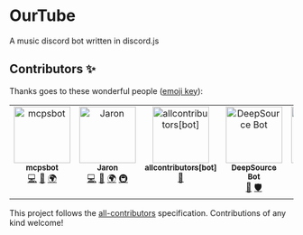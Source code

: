 # OurTube

A music discord bot written in discord.js

## Contributors ✨

Thanks goes to these wonderful people ([emoji key](https://allcontributors.org/docs/en/emoji-key)):

<!-- ALL-CONTRIBUTORS-LIST:START - Do not remove or modify this section -->
<!-- prettier-ignore-start -->
<!-- markdownlint-disable -->
<table>
  <tbody>
    <tr>
      <td align="center" valign="top" width="14.28%"><a href="https://github.com/mcpsbot"><img src="https://avatars.githubusercontent.com/u/83839790?v=4?s=100" width="100px;" alt="mcpsbot"/><br /><sub><b>mcpsbot</b></sub></a><br /><a href="https://github.com/PixelPizza/OurTube/commits?author=mcpsbot" title="Code">💻</a> <a href="#ideas-mcpsbot" title="Ideas, Planning, & Feedback">🤔</a> <a href="#translation-mcpsbot" title="Translation">🌍</a></td>
      <td align="center" valign="top" width="14.28%"><a href="https://github.com/JaronZ"><img src="https://avatars.githubusercontent.com/u/60853956?v=4?s=100" width="100px;" alt="Jaron"/><br /><sub><b>Jaron</b></sub></a><br /><a href="https://github.com/PixelPizza/OurTube/commits?author=JaronZ" title="Code">💻</a> <a href="#ideas-JaronZ" title="Ideas, Planning, & Feedback">🤔</a> <a href="#translation-JaronZ" title="Translation">🌍</a> <a href="#infra-JaronZ" title="Infrastructure (Hosting, Build-Tools, etc)">🚇</a></td>
      <td align="center" valign="top" width="14.28%"><a href="https://github.com/apps/allcontributors"><img src="https://avatars.githubusercontent.com/in/23186?v=4?s=100" width="100px;" alt="allcontributors[bot]"/><br /><sub><b>allcontributors[bot]</b></sub></a><br /><a href="https://github.com/PixelPizza/OurTube/commits?author=allcontributors[bot]" title="Documentation">📖</a></td>
      <td align="center" valign="top" width="14.28%"><a href="https://deepsource.io"><img src="https://avatars.githubusercontent.com/u/60907429?v=4?s=100" width="100px;" alt="DeepSource Bot"/><br /><sub><b>DeepSource Bot</b></sub></a><br /><a href="https://github.com/PixelPizza/OurTube/issues?q=author%3Adeepsourcebot" title="Bug reports">🐛</a> <a href="#security-deepsourcebot" title="Security">🛡️</a></td>
      <td align="center" valign="top" width="14.28%"><a href="https://www.mend.io/free-developer-tools/renovate/"><img src="https://avatars.githubusercontent.com/u/25180681?v=4?s=100" width="100px;" alt="Mend Renovate"/><br /><sub><b>Mend Renovate</b></sub></a><br /><a href="#infra-renovate-bot" title="Infrastructure (Hosting, Build-Tools, etc)">🚇</a> <a href="https://github.com/PixelPizza/OurTube/commits?author=renovate-bot" title="Tests">⚠️</a> <a href="https://github.com/PixelPizza/OurTube/commits?author=renovate-bot" title="Code">💻</a></td>
    </tr>
  </tbody>
</table>

<!-- markdownlint-restore -->
<!-- prettier-ignore-end -->

<!-- ALL-CONTRIBUTORS-LIST:END -->

This project follows the [all-contributors](https://github.com/all-contributors/all-contributors) specification. Contributions of any kind welcome!
